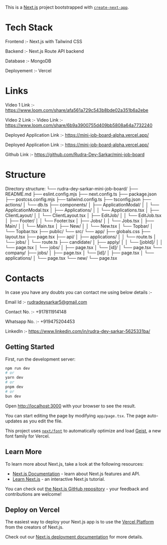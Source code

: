 This is a [Next.js](https://nextjs.org) project bootstrapped with [`create-next-app`](https://nextjs.org/docs/app/api-reference/cli/create-next-app).

# Tech Stack
Frontend :- Next.js with Tailwind CSS

Backend :- Next.js Route API backend

Database :- MongoDB

Deployement :- Vercel

# Links
Video 1 Link :- https://www.loom.com/share/afa561a729c543b8bde02a351b6a2ebe
 
Video 2 Link :-
Video Link :- https://www.loom.com/share/6b9a3900755d409bb5808a64a7732240
 

Deployed Application Link :- https://mini-job-board-alpha.vercel.app/


Deployed Application Link :- https://mini-job-board-alpha.vercel.app/

Github Link :- https://github.com/Rudra-Dey-Sarkar/mini-job-board

# Structure 
Directory structure:
└── rudra-dey-sarkar-mini-job-board/
    ├── README.md
    ├── eslint.config.mjs
    ├── next.config.ts
    ├── package.json
    ├── postcss.config.mjs
    ├── tailwind.config.ts
    ├── tsconfig.json
    ├── actions/
    │   └── db.ts
    ├── components/
    │   ├── ApplicationModal/
    │   │   └── ApplicationModal.tsx
    │   ├── Applications/
    │   │   └── Applications.tsx
    │   ├── ClientLayout/
    │   │   └── ClientLayout.tsx
    │   ├── EditJob/
    │   │   └── EditJob.tsx
    │   ├── Footer/
    │   │   └── Footer.tsx
    │   ├── Jobs/
    │   │   └── Jobs.tsx
    │   ├── Main/
    │   │   └── Main.tsx
    │   ├── New/
    │   │   └── New.tsx
    │   └── Topbar/
    │       └── Topbar.tsx
    ├── public/
    └── src/
        └── app/
            ├── globals.css
            ├── layout.tsx
            ├── page.tsx
            ├── api/
            │   ├── applications/
            │   │   └── route.ts
            │   └── jobs/
            │       └── route.ts
            ├── candidate/
            │   ├── apply/
            │   │   └── [jobId]/
            │   │       └── page.tsx
            │   └── jobs/
            │       ├── page.tsx
            │       └── [id]/
            │           └── page.tsx
            └── company/
                ├── jobs/
                │   ├── page.tsx
                │   └── [id]/
                │       ├── page.tsx
                │       └── applications/
                │           └── page.tsx
                └── new/
                    └── page.tsx


# Contacts
In case you have any doubts you can contact me using below details :- 

Email Id :- rudradeysarkar5@gmail.com 

Contact No. :- +917811914148 

Whatsapp No. :- +919475204453 

LinkedIn :- https://www.linkedin.com/in/rudra-dey-sarkar-5625331ba/

## Getting Started

First, run the development server:

```bash
npm run dev
# or
yarn dev
# or
pnpm dev
# or
bun dev
```

Open [http://localhost:3000](http://localhost:3000) with your browser to see the result.

You can start editing the page by modifying `app/page.tsx`. The page auto-updates as you edit the file.

This project uses [`next/font`](https://nextjs.org/docs/app/building-your-application/optimizing/fonts) to automatically optimize and load [Geist](https://vercel.com/font), a new font family for Vercel.

## Learn More

To learn more about Next.js, take a look at the following resources:

- [Next.js Documentation](https://nextjs.org/docs) - learn about Next.js features and API.
- [Learn Next.js](https://nextjs.org/learn) - an interactive Next.js tutorial.

You can check out [the Next.js GitHub repository](https://github.com/vercel/next.js) - your feedback and contributions are welcome!

## Deploy on Vercel

The easiest way to deploy your Next.js app is to use the [Vercel Platform](https://vercel.com/new?utm_medium=default-template&filter=next.js&utm_source=create-next-app&utm_campaign=create-next-app-readme) from the creators of Next.js.

Check out our [Next.js deployment documentation](https://nextjs.org/docs/app/building-your-application/deploying) for more details.
